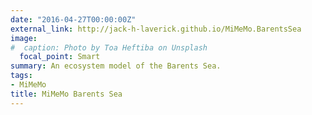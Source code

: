 ```yaml
---
date: "2016-04-27T00:00:00Z"
external_link: http://jack-h-laverick.github.io/MiMeMo.BarentsSea
image:
#  caption: Photo by Toa Heftiba on Unsplash
  focal_point: Smart
summary: An ecosystem model of the Barents Sea.
tags:
- MiMeMo
title: MiMeMo Barents Sea
---
```

